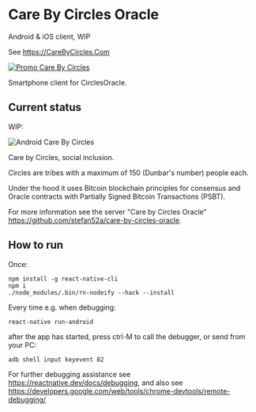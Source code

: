 # Care By Circles Oracle

Android & iOS client, WIP

See https://CareByCircles.Com

[![Promo Care By Circles](READMEImages/CareByCircles.gif)](https://youtu.be/YczwK4v-uJ0)

Smartphone client for CirclesOracle.

## Current status ##

WIP:

![Android Care By Circles](READMEImages/android202011b.gif)

Care by Circles, social inclusion.

Circles are tribes with a maximum of 150 (Dunbar's number) people each.

Under the hood it uses Bitcoin blockchain principles for consensus and Oracle contracts with Partially Signed Bitcoin Transactions (PSBT).

For more information see the server "Care by Circles Oracle" https://github.com/stefan52a/care-by-circles-oracle.

## How to run ##

Once:
````
npm install -g react-native-cli
npm i
./node_modules/.bin/rn-nodeify --hack --install
````
Every time e.g. when debugging:
````
react-native run-android
````
after the app has started, press ctrl-M to call the debugger, or send from your PC:
````
adb shell input keyevent 82
````
For further debugging assistance see https://reactnative.dev/docs/debugging, and also see https://developers.google.com/web/tools/chrome-devtools/remote-debugging/
